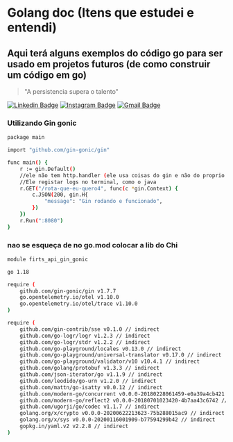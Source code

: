 # Golang doc (Itens que estudei e entendi)
## Aqui terá alguns exemplos do código go para ser usado em projetos futuros (de como construir um código em go)

> "A persistencia supera o talento"

[![Linkedin Badge](https://img.shields.io/badge/-Linkedin-blue?style=flat-square&logo=Linkedin&logoColor=white&link=https:/https://www.linkedin.com/in/vitor-brussolo-zerbato-474447176//)](https://www.linkedin.com/in/vitor-brussolo-zerbato-474447176//)
[![Instagram Badge](https://img.shields.io/badge/-Instagram-a43b9d?style=flat-square&logo=Instagram&logoColor=white&link=https://https://www.instagram.com/vihhbz/?hl=pt-br/)](https://www.instagram.com/vihhstx/?hl=pt-br/)
[![Gmail Badge](https://img.shields.io/badge/-Gmail-c14438?style=flat-square&logo=Gmail&logoColor=white&link=mailto:vitorbrussolo@gmail.com)](mailto:vitorbrussolo@gmail.com)

### Utilizando Gin gonic 
```sh
package main

import "github.com/gin-gonic/gin"

func main() {
	r := gin.Default()
	//ele não tem http.handler (ele usa coisas do gin e não do proprio Go)
	//Ele registar logs no terminal, como o java
	r.GET("/rota-que-eu-quero4", func(c *gin.Context) {
		c.JSON(200, gin.H{
			"message": "Gin rodando e funcionado",
		})
	})
	r.Run(":8080")
}
```

### nao se esqueça de no go.mod colocar a lib do Chi
```sh
module firts_api_gin_gonic

go 1.18

require (
	github.com/gin-gonic/gin v1.7.7
	go.opentelemetry.io/otel v1.10.0
	go.opentelemetry.io/otel/trace v1.10.0
)

require (
	github.com/gin-contrib/sse v0.1.0 // indirect
	github.com/go-logr/logr v1.2.3 // indirect
	github.com/go-logr/stdr v1.2.2 // indirect
	github.com/go-playground/locales v0.13.0 // indirect
	github.com/go-playground/universal-translator v0.17.0 // indirect
	github.com/go-playground/validator/v10 v10.4.1 // indirect
	github.com/golang/protobuf v1.3.3 // indirect
	github.com/json-iterator/go v1.1.9 // indirect
	github.com/leodido/go-urn v1.2.0 // indirect
	github.com/mattn/go-isatty v0.0.12 // indirect
	github.com/modern-go/concurrent v0.0.0-20180228061459-e0a39a4cb421 // indirect
	github.com/modern-go/reflect2 v0.0.0-20180701023420-4b7aa43c6742 // indirect
	github.com/ugorji/go/codec v1.1.7 // indirect
	golang.org/x/crypto v0.0.0-20200622213623-75b288015ac9 // indirect
	golang.org/x/sys v0.0.0-20200116001909-b77594299b42 // indirect
	gopkg.in/yaml.v2 v2.2.8 // indirect
)
```

